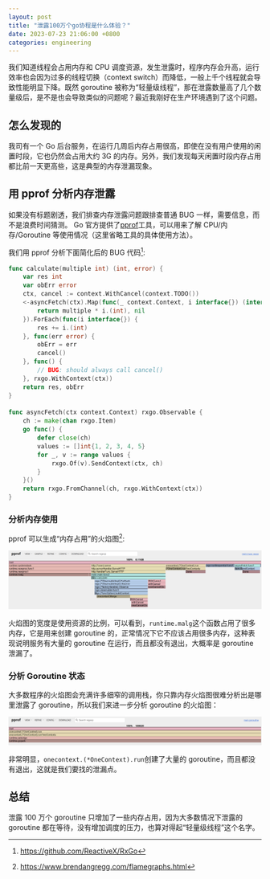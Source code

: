 ```yaml
---
layout: post
title: "泄露100万个go协程是什么体验？"
date: 2023-07-23 21:06:00 +0800
categories: engineering
---
```


我们知道线程会占用内存和 CPU 调度资源，发生泄露时，程序内存会升高，运行效率也会因为过多的线程切换（context switch）而降低，一般上千个线程就会导致性能明显下降。既然 goroutine 被称为“轻量级线程”，那在泄露数量高了几个数量级后，是不是也会导致类似的问题呢？最近我刚好在生产环境遇到了这个问题。

## 怎么发现的

我司有一个 Go 后台服务，在运行几周后内存占用很高，即使在没有用户使用的闲置时段，它也仍然会占用大约 3G 的内存。另外，我们发现每天闲置时段内存占用都比前一天更高些，这是典型的内存泄漏现象。

## 用 pprof 分析内存泄露

如果没有标题剧透，我们排查内存泄露问题跟排查普通 BUG 一样，需要信息，而不是浪费时间猜测。 Go 官方提供了[pprof](https://pkg.go.dev/net/http/pprof)工具，可以用来了解 CPU/内存/Goroutine 等使用情况（这里省略工具的具体使用方法）。

我们用 pprof 分析下面简化后的 BUG 代码[^1]:

```go
func calculate(multiple int) (int, error) {
	var res int
	var obErr error
	ctx, cancel := context.WithCancel(context.TODO())
	<-asyncFetch(ctx).Map(func(_ context.Context, i interface{}) (interface{}, error) {
		return multiple * i.(int), nil
	}).ForEach(func(i interface{}) {
		res += i.(int)
	}, func(err error) {
		obErr = err
		cancel()
	}, func() {
		// BUG: should always call cancel()
	}, rxgo.WithContext(ctx))
	return res, obErr
}

func asyncFetch(ctx context.Context) rxgo.Observable {
	ch := make(chan rxgo.Item)
	go func() {
		defer close(ch)
		values := []int{1, 2, 3, 4, 5}
		for _, v := range values {
			rxgo.Of(v).SendContext(ctx, ch)
		}
	}()
	return rxgo.FromChannel(ch, rxgo.WithContext(ctx))
}
```

### 分析内存使用

pprof 可以生成“内存占用”的火焰图[^2]:

![pprof heap火焰图](/assets/image/goleak-memory.png)

火焰图的宽度是使用资源的比例，可以看到，`runtime.malg`这个函数占用了很多内存，它是用来创建 goroutine 的，正常情况下它不应该占用很多内存，这种表现说明服务有大量的 goroutine 在运行，而且都没有退出，大概率是 goroutine 泄漏了。

### 分析 Goroutine 状态

大多数程序的火焰图会充满许多细窄的调用栈，你只靠内存火焰图很难分析出是哪里泄露了 goroutine，所以我们来进一步分析 goroutine 的火焰图：

![pprof goroutine火焰图](/assets/image/goleak-goroutine.png)

非常明显，`onecontext.(*OneContext).run`创建了大量的 goroutine，而且都没有退出，这就是我们要找的泄漏点。

## 总结

泄露 100 万个 goroutine 只增加了一些内存占用，因为大多数情况下泄露的 goroutine 都在等待，没有增加调度的压力，也算对得起“轻量级线程”这个名字。

[^1]: https://github.com/ReactiveX/RxGo
[^2]: https://www.brendangregg.com/flamegraphs.html
